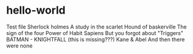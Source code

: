 # hello-world
Test file
Sherlock holmes
A study in the scarlet
Hound of baskerville
The sign of the four
Power of Habit
Sapiens
But you forgot about "Triggers"
BATMAN - KNIGHTFALL (this is missing???)
Kane & Abel
And then there were none
